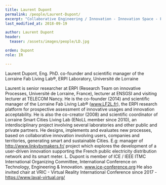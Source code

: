 ```yaml
---
title: Laurent Dupont
permalink: /people/Laurent-Dupont/
excerpt: "Collaborative Engineering / Innovation - Innovation Space - Fab Living Lab - Sustainable / Smart Cities - Immersive Collaborative Environnement"
last_modified_at: 2018-09-19

author: Laurent Dupont
header:
  teaser: /assets/images/people/LD.jpg

orden: Dupont
role: IR

---
```


Laurent Dupont, Eng. PhD. co-founder and scientific manager of the Lorraine Fab Living Lab®, ERPI Laboratory, Université de Lorraine
 
Laurent is senior researcher at ERPI (Research Team on innovative Processes, Université de Lorraine, France), lecturer at ENSGSI and visiting lecturer at TELECOM Nancy. He is the co-founder (2014) and scientific manager of the Lorraine Fab Living Lab® (www.LF2L.fr), the ERPI research platform for prospective assessment of innovative usages and innovation acceptability. He is also the co-creator (2008) and scientific coordinator of Lorraine Smart Cities Living Lab (ENoLL member since 2010), an interdisciplinary project involving several laboratories and other public and private partners. He designs, implements and evaluates new processes, based on collaborative innovation involving users, companies and territories, generating smart and sustainable Cities. E.g: manager of http://www.linkybymakers.fr/ project which explores the development of a user-driven innovation supporting the French public electricity distribution network and its smart meter. 
L. Dupont is member of ICE / IEEE ITMC International Organizing Committee, International Conference on Technology, Engineering & Innovation. www.ice-conference.org
He also invited chair at VRIC - Virtual Reality International Conference since 2017 - https://www.laval-virtual.org/
 